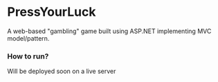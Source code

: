 # PressYourLuck
A web-based "gambling" game built using ASP.NET implementing MVC model/pattern.

### How to run?
Will be deployed soon on a live server
